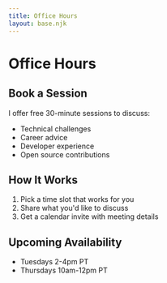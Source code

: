 ```yaml
---
title: Office Hours
layout: base.njk
---
```


# Office Hours

## Book a Session

I offer free 30-minute sessions to discuss:
* Technical challenges
* Career advice
* Developer experience
* Open source contributions

## How It Works

1. Pick a time slot that works for you
2. Share what you'd like to discuss
3. Get a calendar invite with meeting details

## Upcoming Availability

* Tuesdays 2-4pm PT
* Thursdays 10am-12pm PT
